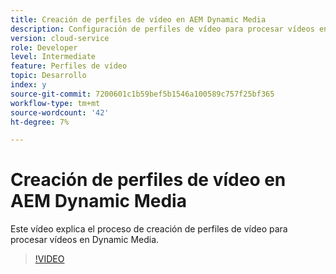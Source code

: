 ```yaml
---
title: Creación de perfiles de vídeo en AEM Dynamic Media
description: Configuración de perfiles de vídeo para procesar vídeos en Dynamic Media
version: cloud-service
role: Developer
level: Intermediate
feature: Perfiles de vídeo
topic: Desarrollo
index: y
source-git-commit: 7200601c1b59bef5b1546a100589c757f25bf365
workflow-type: tm+mt
source-wordcount: '42'
ht-degree: 7%

---
```



# Creación de perfiles de vídeo en AEM Dynamic Media

Este vídeo explica el proceso de creación de perfiles de vídeo para procesar vídeos en Dynamic Media.

>[!VIDEO](https://video.tv.adobe.com/v/335382?quality=9&learn=on)
